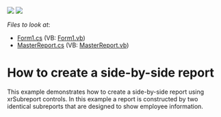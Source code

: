 <!-- default badges list -->
[![](https://img.shields.io/badge/Open_in_DevExpress_Support_Center-FF7200?style=flat-square&logo=DevExpress&logoColor=white)](https://supportcenter.devexpress.com/ticket/details/E920)
[![](https://img.shields.io/badge/📖_How_to_use_DevExpress_Examples-e9f6fc?style=flat-square)](https://docs.devexpress.com/GeneralInformation/403183)
<!-- default badges end -->
<!-- default file list -->
*Files to look at*:

* [Form1.cs](./CS/Form1.cs) (VB: [Form1.vb](./VB/Form1.vb))
* [MasterReport.cs](./CS/MasterReport.cs) (VB: [MasterReport.vb](./VB/MasterReport.vb))
<!-- default file list end -->
# How to create a side-by-side report


<p>This example demonstrates how to create a side-by-side report using xrSubreport controls.  In this example a report is constructed by two identical subreports that are designed to show employee information.</p>

<br/>


